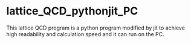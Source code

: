 # lattice_QCD_pythonjit_PC
This lattice QCD program is a python program modified by jit to achieve high readability and calculation speed and it can run on the PC.
